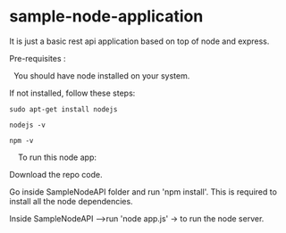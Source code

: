# sample-node-application
It is just a basic rest api application based on top of node and express. 

Pre-requisites :

   You should have node installed on your system.
   
   If not installed, follow these steps:
   
    sudo apt-get install nodejs
    
    nodejs -v
    
    npm -v
    
    
    
    
To run this node app:

  Download the repo code.
  
  Go inside SampleNodeAPI folder and run 'npm install'. This is required to install all the node dependencies.
  
  Inside SampleNodeAPI -->run  'node app.js'  -> to run the node server.    
